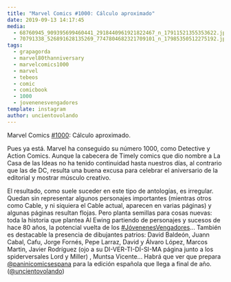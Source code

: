 ```yaml
---
title: "Marvel Comics #1000: Cálculo aproximado"
date: 2019-09-13 14:17:45
media: 
  - 68760945_909395699460441_2918440961921822467_n_17911521355353622.jpg
  - 70791338_526891628135269_7747804682321709101_n_17985350512275192.jpg
tags: 
  - grapagorda
  - marvel80thanniversary
  - marvelcomics1000
  - marvel
  - tebeos
  - comic
  - comicbook
  - 1000
  - jovenenesvengadores
template: instagram
author: uncientovolando
---
```


Marvel Comics [#1000](/tags/1000): Cálculo aproximado.

Pues ya está. Marvel ha conseguido su número 1000, como Detective y Action Comics. Aunque la cabecera de Timely comics que dio nombre a La Casa de las Ideas no ha tenido continuidad hasta nuestros días, al contrario que las de DC, resulta una buena excusa para celebrar el aniversario de la editorial y mostrar músculo creativo.

El resultado, como suele suceder en este tipo de antologías, es irregular. Quedan sin representar algunos personajes importantes (mientras otros como Cable, y ni siquiera el Cable actual, aparecen en varias páginas) y algunas páginas resultan flojas. Pero planta semillas para cosas nuevas: toda la historia que plantea Al Ewing partiendo de personajes y sucesos de hace 80 años, la potencial vuelta de los [#JóvenenesVengadores](/tags/jovenenesvengadores)... También es destacable la presencia de dibujantes patrios: David Baldeón, Juann Cabal, Cafu, Jorge Fornés, Pepe Larraz, David y Álvaro López, Marcos Martin, Javier Rodríguez (ojo a su DI-VER-TI-DÍ-SI-MA página junto a los spiderversales Lord y Miller) , Muntsa Vicente... Habrá que ver que prepara [@paninicomicsespana](https://instagram.com/paninicomicsespana) para la edición española que llega a final de año. ([@uncientovolando](https://instagram.com/uncientovolando))
